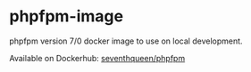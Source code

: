 # phpfpm-image
phpfpm version 7/0 docker image to use on local development.

Available on Dockerhub: [seventhqueen/phpfpm](https://hub.docker.com/r/seventhqueen/phpfpm/)
